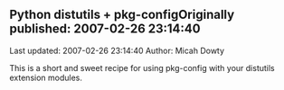 ## Python distutils + pkg-configOriginally published: 2007-02-26 23:14:40 
Last updated: 2007-02-26 23:14:40 
Author: Micah Dowty 
 
This is a short and sweet recipe for using pkg-config with your distutils extension modules.